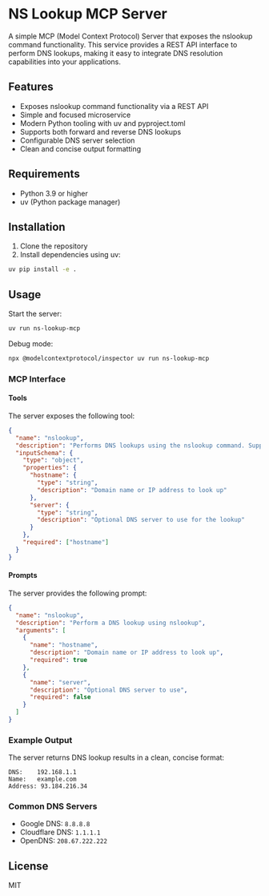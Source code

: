 # NS Lookup MCP Server

A simple MCP (Model Context Protocol) Server that exposes the nslookup command functionality. This service provides a REST API interface to perform DNS lookups, making it easy to integrate DNS resolution capabilities into your applications.

## Features

- Exposes nslookup command functionality via a REST API
- Simple and focused microservice
- Modern Python tooling with uv and pyproject.toml
- Supports both forward and reverse DNS lookups
- Configurable DNS server selection
- Clean and concise output formatting

## Requirements

- Python 3.9 or higher
- uv (Python package manager)

## Installation

1. Clone the repository
2. Install dependencies using uv:
```bash
uv pip install -e .
```

## Usage

Start the server:
```bash
uv run ns-lookup-mcp
```

Debug mode:
```bash
npx @modelcontextprotocol/inspector uv run ns-lookup-mcp 
```

### MCP Interface

#### Tools

The server exposes the following tool:

```json
{
  "name": "nslookup",
  "description": "Performs DNS lookups using the nslookup command. Supports both forward and reverse DNS lookups.",
  "inputSchema": {
    "type": "object",
    "properties": {
      "hostname": {
        "type": "string",
        "description": "Domain name or IP address to look up"
      },
      "server": {
        "type": "string",
        "description": "Optional DNS server to use for the lookup"
      }
    },
    "required": ["hostname"]
  }
}
```

#### Prompts

The server provides the following prompt:

```json
{
  "name": "nslookup",
  "description": "Perform a DNS lookup using nslookup",
  "arguments": [
    {
      "name": "hostname",
      "description": "Domain name or IP address to look up",
      "required": true
    },
    {
      "name": "server",
      "description": "Optional DNS server to use",
      "required": false
    }
  ]
}
```

### Example Output

The server returns DNS lookup results in a clean, concise format:

```
DNS:    192.168.1.1
Name:   example.com
Address: 93.184.216.34
```

### Common DNS Servers

- Google DNS: `8.8.8.8`
- Cloudflare DNS: `1.1.1.1`
- OpenDNS: `208.67.222.222`

## License

MIT 